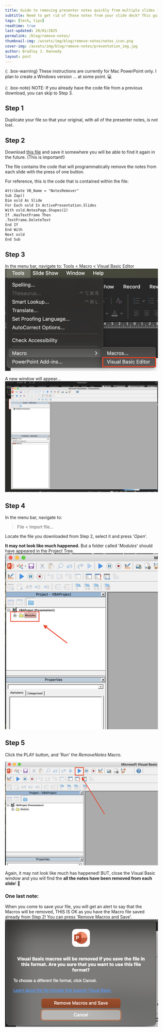```yaml
---
title: Guide to removing presenter notes quickly from multiple slides in PowerPoint
subtitle: Need to get rid of those notes from your slide deck? This guide will show you how to clear them
tags: [tech, tips]
readtime: true
last-updated: 20/01/2025
permalink: /blog/remove-notes/
thumbnail-img: /assets/img/blog/remove-notes/notes_icon.png
cover-img: /assets/img/blog/remove-notes/presentation_img.jpg
author: Bradley J. Kennedy
layout: post
---
```

{: .box-warning}
These instructions are currently for Mac PowerPoint only. I plan to create a Windows version ... at some point. :computer:

{: .box-note}
<i class="fas fa-exclamation-circle icon-yellow" aria-hidden="true"></i> NOTE: If you already have the code file from a previous download, you can skip to Step 3.

## Step 1

Duplicate your file so that your original, with all of the presenter notes, is not lost.

## Step 2

Download <a href="/assets/img/blog/remove-notes/_SlideNotesRemover.bas" download>this file</a> and save it somewhere you will be able to find it again in the future. (This is important!)

The file contains the code that will programmatically remove the notes from each slide with the press of one button.

For reference, this is the code that is contained within the file:

``` vba
Attribute VB_Name = "NotesRemover"
Sub Zap()
Dim osld As Slide
For Each osld In ActivePresentation.Slides
With osld.NotesPage.Shapes(2)
If .HasTextFrame Then
.TextFrame.DeleteText
End If
End With
Next osld
End Sub
```

## Step 3

In the menu bar, navigate to:
Tools < Macro < Visual Basic Editor
![Tools menu](/assets/img/blog/remove-notes/ToolsMenu.png)

A new window will appear...
![VB Window](/assets/img/blog/remove-notes/VisualBasic.png)

## Step 4

In the menu bar, navigate to:
> File < Import file...

Locate the file you downloaded from Step 2, select it and press '*Open*'.

**It may not look like much happened.** But a folder called '*Modules*' should have appeared in the Project Tree.
![Modules folder](/assets/img/blog/remove-notes/ModulesFolder.png)

## Step 5

Click the PLAY button, and 'Run' the *RemoveNotes* Macro.

![Play button](/assets/img/blog/remove-notes/PlayButton.png)

Again, it may not look like much has happened! BUT, close the Visual Basic window and you will find the **all the notes have been removed from each slide**! :tada:

### One last note:

When you come to save your file, you will get an alert to say that the Macros will be removed, THIS IS OK as you have the Macro file saved already from Step 2! You can press 'Remove Macros and Save'.
![Save message](/assets/img/blog/remove-notes/SaveMessage.png)